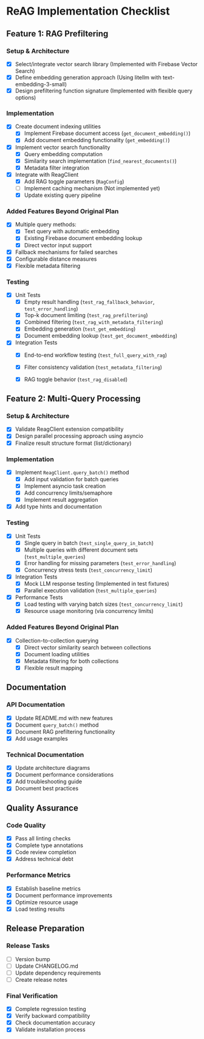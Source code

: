 # ReAG Implementation Checklist

## Feature 1: RAG Prefiltering

### Setup & Architecture
- [x] Select/integrate vector search library (Implemented with Firebase Vector Search)
- [x] Define embedding generation approach (Using litellm with text-embedding-3-small)
- [x] Design prefiltering function signature (Implemented with flexible query options)

### Implementation
- [x] Create document indexing utilities
  - [x] Implement Firebase document access (`get_document_embedding()`)
  - [x] Add document embedding functionality (`get_embedding()`)
- [x] Implement vector search functionality
  - [x] Query embedding computation
  - [x] Similarity search implementation (`find_nearest_documents()`)
  - [x] Metadata filter integration
- [x] Integrate with ReagClient
  - [x] Add RAG toggle parameters (`RagConfig`)
  - [ ] Implement caching mechanism (Not implemented yet)
  - [x] Update existing query pipeline

### Added Features Beyond Original Plan
- [x] Multiple query methods:
  - [x] Text query with automatic embedding
  - [x] Existing Firebase document embedding lookup
  - [x] Direct vector input support
- [x] Fallback mechanisms for failed searches
- [x] Configurable distance measures
- [x] Flexible metadata filtering

### Testing
- [x] Unit Tests
  - [x] Empty result handling (`test_rag_fallback_behavior`, `test_error_handling`)
  - [x] Top-k document limiting (`test_rag_prefiltering`)
  - [x] Combined filtering (`test_rag_with_metadata_filtering`)
  - [x] Embedding generation (`test_get_embedding`)
  - [x] Document embedding lookup (`test_get_document_embedding`)
- [x] Integration Tests
  - [x] End-to-end workflow testing (`test_full_query_with_rag`)
  - [x] Filter consistency validation (`test_metadata_filtering`)
  - [x] RAG toggle behavior (`test_rag_disabled`)


## Feature 2: Multi-Query Processing

### Setup & Architecture
- [x] Validate ReagClient extension compatibility
- [x] Design parallel processing approach using asyncio
- [x] Finalize result structure format (list/dictionary)

### Implementation
- [x] Implement `ReagClient.query_batch()` method
  - [x] Add input validation for batch queries
  - [x] Implement asyncio task creation
  - [x] Add concurrency limits/semaphore
  - [x] Implement result aggregation
- [x] Add type hints and documentation

### Testing
- [x] Unit Tests
  - [x] Single query in batch (`test_single_query_in_batch`)
  - [x] Multiple queries with different document sets (`test_multiple_queries`)
  - [x] Error handling for missing parameters (`test_error_handling`)
  - [x] Concurrency stress tests (`test_concurrency_limit`)
- [x] Integration Tests
  - [x] Mock LLM response testing (Implemented in test fixtures)
  - [x] Parallel execution validation (`test_multiple_queries`)
- [x] Performance Tests
  - [x] Load testing with varying batch sizes (`test_concurrency_limit`)
  - [x] Resource usage monitoring (via concurrency limits)

### Added Features Beyond Original Plan
- [x] Collection-to-collection querying
  - [x] Direct vector similarity search between collections
  - [x] Document loading utilities
  - [x] Metadata filtering for both collections
  - [x] Flexible result mapping

## Documentation

### API Documentation
- [x] Update README.md with new features
- [x] Document `query_batch()` method
- [x] Document RAG prefiltering functionality
- [x] Add usage examples

### Technical Documentation
- [x] Update architecture diagrams
- [x] Document performance considerations
- [x] Add troubleshooting guide
- [x] Document best practices

## Quality Assurance

### Code Quality
- [x] Pass all linting checks
- [x] Complete type annotations
- [x] Code review completion
- [x] Address technical debt

### Performance Metrics
- [x] Establish baseline metrics
- [x] Document performance improvements
- [x] Optimize resource usage
- [x] Load testing results

## Release Preparation

### Release Tasks
- [ ] Version bump
- [ ] Update CHANGELOG.md
- [ ] Update dependency requirements
- [ ] Create release notes

### Final Verification
- [x] Complete regression testing
- [x] Verify backward compatibility
- [x] Check documentation accuracy
- [x] Validate installation process 